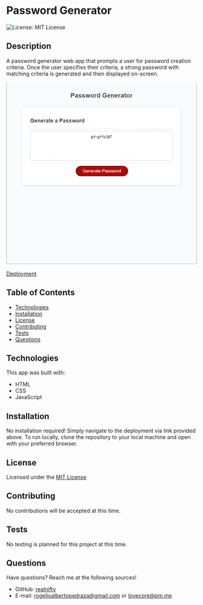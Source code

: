 # Password Generator

![License: MIT License](https://img.shields.io/badge/license-MIT-orange)
  
## Description

A password generator web app that prompts a user for password creation criteria. Once the user specifies their criteria, a strong password with matching criteria is generated and then displayed on-screen.

![webpage screenshot](./assets/images/app-ss.png)

[Deployment](https://realnifty.github.io/password-generator/)

## Table of Contents

- [Technologies](#technologies)
- [Installation](#installation)
- [License](#license)
- [Contributing](#contributing)
- [Tests](#tests)
- [Questions](#questions)

## Technologies

This app was built with:
- HTML
- CSS
- JavaScript

## Installation

No installation required! Simply navigate to the deployment via link provided above. To run locally, clone the repository to your local machine and open with your preferred browser.

## License
    
Licensed under the [MIT License](https://spdx.org/licenses/MIT.html)

## Contributing

No contributions will be accepted at this time.

## Tests

No testing is planned for this project at this time.

## Questions

Have questions? Reach me at the following sources!

* GitHub: [realnifty](https://github.com/realnifty)
* E-mail: rogelioalbertopedraza@gmail.com or lovecore@pm.me